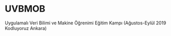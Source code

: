 # UVBMOB
Uygulamalı Veri Bilimi ve Makine Öğrenimi Eğitim Kampı (Ağustos-Eylül 2019 Kodluyoruz Ankara)

